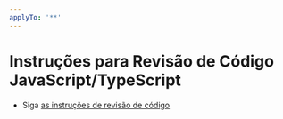 ```yaml
---
applyTo: '**'
---
```

# Instruções para Revisão de Código JavaScript/TypeScript
- Siga [as instruções de revisão de código](../../.ai/instructions/review.instructions.md)
